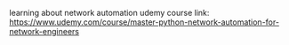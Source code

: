 learning about network automation
udemy course link: https://www.udemy.com/course/master-python-network-automation-for-network-engineers
